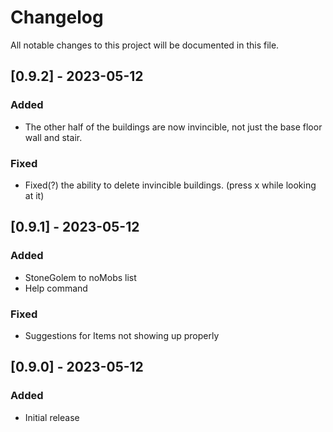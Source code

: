 # Changelog

All notable changes to this project will be documented in this file.

## [0.9.2] - 2023-05-12

### Added
- The other half of the buildings are now invincible, not just the base floor wall and stair.

### Fixed
- Fixed(?) the ability to delete invincible buildings. (press x while looking at it)

## [0.9.1] - 2023-05-12

### Added
- StoneGolem to noMobs list
- Help command

### Fixed
- Suggestions for Items not showing up properly

## [0.9.0] - 2023-05-12

### Added
- Initial release

